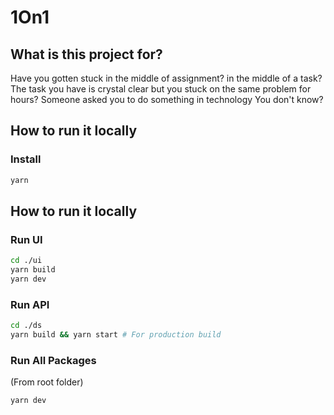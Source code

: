 # 1On1

## What is this project for?

Have you gotten stuck in the middle of assignment? in the middle of a task?
The task you have is crystal clear but you stuck on the same problem for hours?
Someone asked you to do something in technology You don't know?

## How to run it locally

### Install

```bash
yarn
```

## How to run it locally

### Run UI

```bash
cd ./ui 
yarn build
yarn dev
```

### Run API

```bash
cd ./ds 
yarn build && yarn start # For production build
```

### Run All Packages

(From root folder)

```bash
yarn dev
```